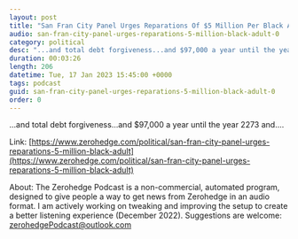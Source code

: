 ```yaml
---
layout: post
title: "San Fran City Panel Urges Reparations Of $5 Million Per Black Adult"
audio: san-fran-city-panel-urges-reparations-5-million-black-adult-0
category: political
desc: "...and total debt forgiveness...and $97,000 a year until the year 2273 and...."
duration: 00:03:26
length: 206
datetime: Tue, 17 Jan 2023 15:45:00 +0000
tags: podcast
guid: san-fran-city-panel-urges-reparations-5-million-black-adult-0
order: 0
---
```

...and total debt forgiveness...and $97,000 a year until the year 2273 and....

Link: [https://www.zerohedge.com/political/san-fran-city-panel-urges-reparations-5-million-black-adult](https://www.zerohedge.com/political/san-fran-city-panel-urges-reparations-5-million-black-adult)

About: The Zerohedge Podcast is a non-commercial, automated program, designed to give people a way to get news from Zerohedge in an audio format.  I am actively working on tweaking and improving the setup to create a better listening experience (December 2022).  Suggestions are welcome: [zerohedgePodcast@outlook.com](mailto:zerohedgePodcast@outlook.com)